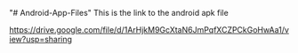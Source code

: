 "# Android-App-Files" 
This is the link to the android apk file

https://drive.google.com/file/d/1ArHjkM9GcXtaN6JmPqfXCZPCkGoHwAa1/view?usp=sharing
